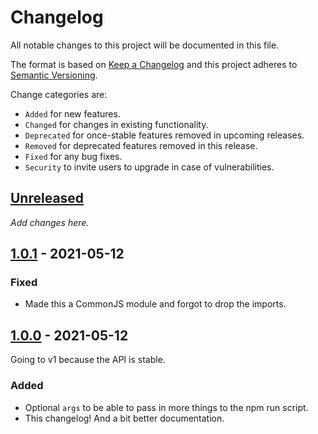 # Changelog

All notable changes to this project will be documented in this file.

The format is based on [Keep a Changelog](http://keepachangelog.com/en/1.0.0/)
and this project adheres to [Semantic Versioning](http://semver.org/spec/v2.0.0.html).

Change categories are:

* `Added` for new features.
* `Changed` for changes in existing functionality.
* `Deprecated` for once-stable features removed in upcoming releases.
* `Removed` for deprecated features removed in this release.
* `Fixed` for any bug fixes.
* `Security` to invite users to upgrade in case of vulnerabilities.

## [Unreleased](https://github.com/saibotsivad/rollup-plugin-npm-run/compare/v1.0.0...HEAD)

*Add changes here.*

## [1.0.1](https://github.com/saibotsivad/rollup-plugin-npm-run/compare/v1.0.0...v1.0.1) - 2021-05-12

### Fixed

- Made this a CommonJS module and forgot to drop the imports.

## [1.0.0](https://github.com/saibotsivad/rollup-plugin-npm-run/compare/v0.0.0...v1.0.0) - 2021-05-12

Going to v1 because the API is stable.

### Added

- Optional `args` to be able to pass in more things to the npm run script.
- This changelog! And a bit better documentation.
